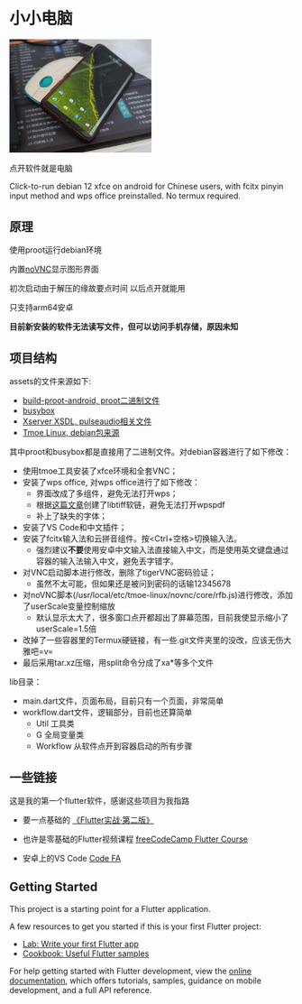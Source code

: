 # 小小电脑

<img decoding="async" src="assets/cover0.png" width="50%">

点开软件就是电脑

Click-to-run debian 12 xfce on android for Chinese users, with fcitx pinyin input method and wps office preinstalled. No termux required.

## 原理

使用proot运行debian环境

内置[noVNC](https://github.com/novnc/noVNC)显示图形界面

初次启动由于解压的缘故要点时间
以后点开就能用

只支持arm64安卓

**目前新安装的软件无法读写文件，但可以访问手机存储，原因未知**

## 项目结构

assets的文件来源如下:

- [build-proot-android, proot二进制文件](https://github.com/green-green-avk/build-proot-android)
- [busybox](https://github.com/meefik/busybox)
- [Xserver XSDL, pulseaudio相关文件](https://github.com/pelya/commandergenius/tree/sdl_android/project/jni/application/xserver)
- [Tmoe Linux, debian包来源](https://github.com/2moe/tmoe)

其中proot和busybox都是直接用了二进制文件。对debian容器进行了如下修改：
- 使用tmoe工具安装了xfce环境和全套VNC；
- 安装了wps office, 对wps office进行了如下修改：
  - 界面改成了多组件，避免无法打开wps；
  - 根据[这篇文章](https://forums.debiancn.org/t/topic/4015/8)创建了libtiff软链，避免无法打开wpspdf
  - 补上了缺失的字体；
- 安装了VS Code和中文插件；
- 安装了fcitx输入法和云拼音组件。按<Ctrl+空格>切换输入法。
  - 强烈建议**不要**使用安卓中文输入法直接输入中文，而是使用英文键盘通过容器的输入法输入中文，避免丢字错字。
- 对VNC启动脚本进行修改，删除了tigerVNC密码验证；
  - 虽然不太可能，但如果还是被问到密码的话输12345678
- 对noVNC脚本(/usr/local/etc/tmoe-linux/novnc/core/rfb.js)进行修改，添加了userScale变量控制缩放
  - 默认显示太大了，很多窗口点开都超出了屏幕范围，目前我使显示缩小了userScale=1.5倍
- 改掉了一些容器里的Termux硬链接，有一些.git文件夹里的没改，应该无伤大雅吧=v=
- 最后采用tar.xz压缩，用split命令分成了xa*等多个文件

lib目录：

- main.dart文件，页面布局，目前只有一个页面，非常简单
- workflow.dart文件，逻辑部分，目前也还算简单
  - Util 工具类
  - G 全局变量类
  - Workflow 从软件点开到容器启动的所有步骤

## 一些链接

这是我的第一个flutter软件，感谢这些项目为我指路

- 要一点基础的 [《Flutter实战·第二版》](https://book.flutterchina.club)
- 也许是零基础的Flutter视频课程 [freeCodeCamp Flutter Course](https://www.youtube.com/watch?v=wFn-m-OgKPU&list=PL6yRaaP0WPkVtoeNIGqILtRAgd3h2CNpT)

- 安卓上的VS Code [Code FA](https://github.com/nightmare-space/vscode_for_android)

## Getting Started

This project is a starting point for a Flutter application.

A few resources to get you started if this is your first Flutter project:

- [Lab: Write your first Flutter app](https://docs.flutter.dev/get-started/codelab)
- [Cookbook: Useful Flutter samples](https://docs.flutter.dev/cookbook)

For help getting started with Flutter development, view the
[online documentation](https://docs.flutter.dev/), which offers tutorials,
samples, guidance on mobile development, and a full API reference.
